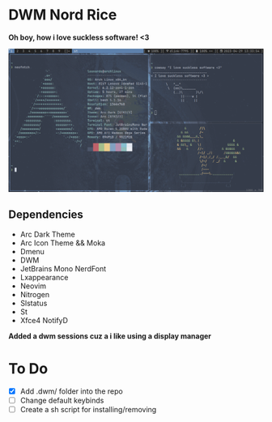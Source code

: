 # DWM Nord Rice
**Oh boy, how i love suckless software! <3**

![dwm_nord](https://github.com/koidfas/dwm-nord-rice/blob/main/dwm_nord.png)

## Dependencies
  * Arc Dark Theme
  * Arc Icon Theme && Moka
  * Dmenu
  * DWM
  * JetBrains Mono NerdFont
  * Lxappearance
  * Neovim
  * Nitrogen 
  * Slstatus
  * St
  * Xfce4 NotifyD

**Added a dwm sessions cuz a i like using a display manager**

# To Do 
- [x]   Add .dwm/ folder into the repo
- [ ]   Change default keybinds
- [ ]   Create a sh script for installing/removing
